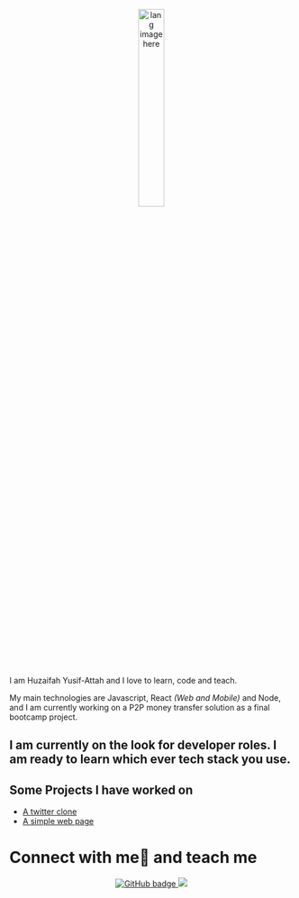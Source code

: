 <p align="center"><img width="30%" src="https://github.com/alansmathew/alansmathew/raw/master/lang.gif" alt="lang image here" /></p>

I am Huzaifah Yusif-Attah and I love to learn, code and teach.

My main technologies are Javascript, React <em> (Web and Mobile)</em> and Node, and I am currently working on a P2P money transfer solution as a final bootcamp project.

<h2 align="left"> I am currently on the look for developer roles. I am ready to learn which ever tech stack you use.</h2>

## Some Projects I have worked on

- [A twitter clone](https://elated-bassi-e2fb8d.netlify.app/)
- [A simple web page](https://hopeful-engelbart-d38ae6.netlify.app/)


# Connect with me🤝 and teach me 


<p align="center">
  <a href="https://github.com/huzaifah050">
    <img src="https://img.shields.io/twitter/follow/umfrumf?label=Twitter&logo=twitter&style=for-the-badge" alt="GitHub badge" />
  </a>
  <a href="http://twitter.com/umfrumf">
    <img src="https://img.shields.io/github/followers/huzaifah050?label=Followers&logo=GitHub&style=for-the-badge" />
  </a>
</p>





<!--
**huzaifah050/huzaifah050** is a ✨ _special_ ✨ repository because its `README.md` (this file) appears on your GitHub profile.

Here are some ideas to get you started:

- 🔭 I’m currently working on ...
- 🌱 I’m currently learning ...
- 👯 I’m looking to collaborate on ...
- 🤔 I’m looking for help with ...
- 💬 Ask me about ...
- 📫 How to reach me: ...
- 😄 Pronouns: ...
- ⚡ Fun fact: ...
-->
